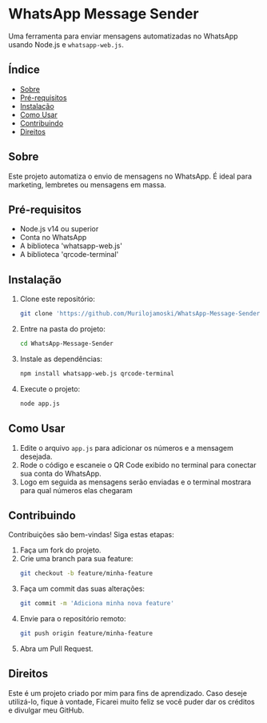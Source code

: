 # WhatsApp Message Sender

Uma ferramenta para enviar mensagens automatizadas no WhatsApp usando Node.js e `whatsapp-web.js`.

## Índice
- [Sobre](#sobre)
- [Pré-requisitos](#pré-requisitos)
- [Instalação](#instalação)
- [Como Usar](#como-usar)
- [Contribuindo](#contribuindo)
- [Direitos](#direitos)

## Sobre
Este projeto automatiza o envio de mensagens no WhatsApp. É ideal para marketing, lembretes ou mensagens em massa.

## Pré-requisitos
- Node.js v14 ou superior
- Conta no WhatsApp
- A biblioteca 'whatsapp-web.js'
- A biblioteca 'qrcode-terminal'

## Instalação
1. Clone este repositório:
   ```bash
   git clone 'https://github.com/Murilojamoski/WhatsApp-Message-Sender.git'
   ```
2. Entre na pasta do projeto:
   ```bash
   cd WhatsApp-Message-Sender
   ```
3. Instale as dependências:
   ```bash
   npm install whatsapp-web.js qrcode-terminal
   ```
4. Execute o projeto:
   ```bash
   node app.js
   ```

## Como Usar
1. Edite o arquivo `app.js` para adicionar os números e a mensagem desejada.
2. Rode o código e escaneie o QR Code exibido no terminal para conectar sua conta do WhatsApp.
3. Logo em seguida as mensagens serão enviadas e o terminal mostrara para qual números elas chegaram 

## Contribuindo
Contribuições são bem-vindas! Siga estas etapas:
1. Faça um fork do projeto.
2. Crie uma branch para sua feature:
   ```bash
   git checkout -b feature/minha-feature
   ```
3. Faça um commit das suas alterações:
   ```bash
   git commit -m 'Adiciona minha nova feature'
   ```
4. Envie para o repositório remoto:
   ```bash
   git push origin feature/minha-feature
   ```
5. Abra um Pull Request.

## Direitos
Este é um projeto criado por mim para fins de aprendizado. Caso deseje utilizá-lo, fique à vontade, Ficarei muito feliz se você puder dar os créditos e divulgar meu GitHub.

